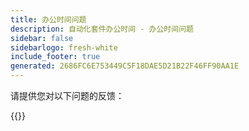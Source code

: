 ```yaml
---
title: 办公时间问题
description: 自动化套件办公时间 - 办公时间问题
sidebar: false
sidebarlogo: fresh-white
include_footer: true
generated: 2686FC6E753449C5F18DAE5D21B22F46FF90AA1E
---
```


请提供您对以下问题的反馈：

{{<questions showNavigationButtons=false >}}
